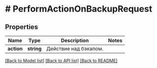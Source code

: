 # # PerformActionOnBackupRequest

## Properties

Name | Type | Description | Notes
------------ | ------------- | ------------- | -------------
**action** | **string** | Действие над бэкапом. |

[[Back to Model list]](../../README.md#models) [[Back to API list]](../../README.md#endpoints) [[Back to README]](../../README.md)

